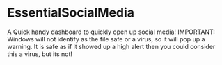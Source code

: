 # EssentialSocialMedia
A Quick handy dashboard to quickly open up social media!
IMPORTANT: Windows will not identify as the file safe or a virus, so it will pop up a warning. 
It is safe as if it showed up a high alert then you could consider this a virus, but its not!
